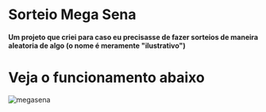 # Sorteio Mega Sena

#### Um projeto que criei para caso eu precisasse de fazer sorteios de maneira aleatoria de algo (o nome é meramente "ilustrativo")

# Veja o funcionamento abaixo 
![megasena](https://github.com/igor25577/repositorio-phyton/assets/116755968/a30cb0f4-7367-474d-b2d6-275012186984)
